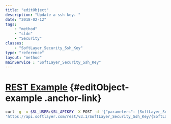 ```yaml
---
title: "editObject"
description: "Update a ssh key. "
date: "2018-02-12"
tags:
    - "method"
    - "sldn"
    - "Security"
classes:
    - "SoftLayer_Security_Ssh_Key"
type: "reference"
layout: "method"
mainService : "SoftLayer_Security_Ssh_Key"
---
```


# [REST Example](#editObject-example) <a href="/article/rest/"><i class="fas fa-question"></i></a> {#editObject-example .anchor-link} 
```bash
curl -g -u $SL_USER:$SL_APIKEY -X POST -d '{"parameters": [SoftLayer_Security_Ssh_Key]}' \
'https://api.softlayer.com/rest/v3.1/SoftLayer_Security_Ssh_Key/{SoftLayer_Security_Ssh_KeyID}/editObject'
```
